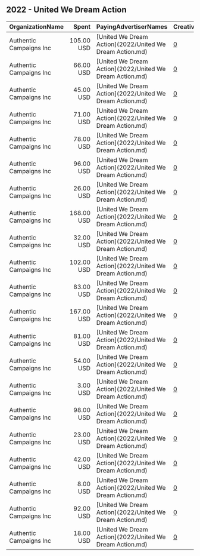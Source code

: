 ## 2022 - United We Dream Action 
|OrganizationName|Spent|PayingAdvertiserNames|CreativeUrls|Impressions|Genders|AgeBrackets|CountryCodes|BillingAddresses|CandidateBallotInformation|
|:---|---:|:---|:---|---:|:---|:---|:---|:---|:---|
|Authentic Campaigns Inc|105.00 USD|[United We Dream Action](2022/United We Dream Action.md)|[0](https://www.snap.com/political-ads/asset/cd23b23d3fa2db2e5775cb9a80ec3e37ce5c6b676755aaeb1a0fd0d9c9b965f3?mediaType=png)|15,891||18+|united states|"1211 Connecticut Ave,Washington,20036,US"|United We Dream Action|
|Authentic Campaigns Inc|66.00 USD|[United We Dream Action](2022/United We Dream Action.md)|[0](https://www.snap.com/political-ads/asset/5b710b9f4662a9a7ed3e2d8925a11ca9afbcc50892ed283f3df8395096366e37?mediaType=png)|10,365||18+|united states|"1211 Connecticut Ave,Washington,20036,US"|United We Dream Action|
|Authentic Campaigns Inc|45.00 USD|[United We Dream Action](2022/United We Dream Action.md)|[0](https://www.snap.com/political-ads/asset/14f6f2e7aafe3704a6a06643c26d89132a4568a8e7f21b6d5dfa445febab38a2?mediaType=png)|6,239||18+|united states|"1211 Connecticut Ave,Washington,20036,US"|United We Dream Action|
|Authentic Campaigns Inc|71.00 USD|[United We Dream Action](2022/United We Dream Action.md)|[0](https://www.snap.com/political-ads/asset/49041605211c0c7f09a3e7fb884b6ca816242d132b2d56bfe847dffce05cc91c?mediaType=png)|11,906||18+|united states|"1211 Connecticut Ave,Washington,20036,US"|United We Dream Action|
|Authentic Campaigns Inc|78.00 USD|[United We Dream Action](2022/United We Dream Action.md)|[0](https://www.snap.com/political-ads/asset/e8abd61abdc45d49a801d9ad9dbb2aa449713024984f6f951d248f896a695ffd?mediaType=png)|16,211||18+|united states|"1211 Connecticut Ave,Washington,20036,US"|United We Dream Action|
|Authentic Campaigns Inc|96.00 USD|[United We Dream Action](2022/United We Dream Action.md)|[0](https://www.snap.com/political-ads/asset/ca0ae959b4bc5c0dc46c1ca34fb24aef781ac09a07e935e399c00d8e0cb166a8?mediaType=png)|14,355||18+|united states|"1211 Connecticut Ave,Washington,20036,US"|United We Dream Action|
|Authentic Campaigns Inc|26.00 USD|[United We Dream Action](2022/United We Dream Action.md)|[0](https://www.snap.com/political-ads/asset/e4efa5cfb591aa8e74f2ba35c8c8cd81a8515b7c87d735709381170279298f7c?mediaType=png)|2,829||18+|united states|"1211 Connecticut Ave,Washington,20036,US"|United We Dream Action|
|Authentic Campaigns Inc|168.00 USD|[United We Dream Action](2022/United We Dream Action.md)|[0](https://www.snap.com/political-ads/asset/b3c81d272676893c32106c82f136f4122f14df903cea735a5180d8a6e8a3fd47?mediaType=png)|24,747||18+|united states|"1211 Connecticut Ave,Washington,20036,US"|United We Dream Action|
|Authentic Campaigns Inc|32.00 USD|[United We Dream Action](2022/United We Dream Action.md)|[0](https://www.snap.com/political-ads/asset/6e23af43dfc702ce09e7d4a4051946ed3fbbbf3e1b64542e4b85f66e8c1171e7?mediaType=png)|7,462||18+|united states|"1211 Connecticut Ave,Washington,20036,US"|United We Dream Action|
|Authentic Campaigns Inc|102.00 USD|[United We Dream Action](2022/United We Dream Action.md)|[0](https://www.snap.com/political-ads/asset/e4efa5cfb591aa8e74f2ba35c8c8cd81a8515b7c87d735709381170279298f7c?mediaType=png)|16,987||18+|united states|"1211 Connecticut Ave,Washington,20036,US"|United We Dream Action|
|Authentic Campaigns Inc|83.00 USD|[United We Dream Action](2022/United We Dream Action.md)|[0](https://www.snap.com/political-ads/asset/b3c81d272676893c32106c82f136f4122f14df903cea735a5180d8a6e8a3fd47?mediaType=png)|9,545||18+|united states|"1211 Connecticut Ave,Washington,20036,US"|United We Dream Action|
|Authentic Campaigns Inc|167.00 USD|[United We Dream Action](2022/United We Dream Action.md)|[0](https://www.snap.com/political-ads/asset/e4efa5cfb591aa8e74f2ba35c8c8cd81a8515b7c87d735709381170279298f7c?mediaType=png)|23,927||18+|united states|"1211 Connecticut Ave,Washington,20036,US"|United We Dream Action|
|Authentic Campaigns Inc|81.00 USD|[United We Dream Action](2022/United We Dream Action.md)|[0](https://www.snap.com/political-ads/asset/3ba8dce517bbf737a752b033f5a639b582b6a6859574dff3f010b343237f0c49?mediaType=png)|10,097||18+|united states|"1211 Connecticut Ave,Washington,20036,US"|United We Dream Action|
|Authentic Campaigns Inc|54.00 USD|[United We Dream Action](2022/United We Dream Action.md)|[0](https://www.snap.com/political-ads/asset/835bbfe4301a65e7153b8b3c408452fab7685aeed573b271a9fc23883d6ef5ba?mediaType=png)|7,239||18+|united states|"1211 Connecticut Ave,Washington,20036,US"|United We Dream Action|
|Authentic Campaigns Inc|3.00 USD|[United We Dream Action](2022/United We Dream Action.md)|[0](https://www.snap.com/political-ads/asset/b3c81d272676893c32106c82f136f4122f14df903cea735a5180d8a6e8a3fd47?mediaType=png)|496||18+|united states|"1211 Connecticut Ave,Washington,20036,US"|United We Dream Action|
|Authentic Campaigns Inc|98.00 USD|[United We Dream Action](2022/United We Dream Action.md)|[0](https://www.snap.com/political-ads/asset/04b1660d7a318918dba5703cb131901d349810d1af04b5585ac7d613bebd2fcf?mediaType=png)|19,128||18+|united states|"1211 Connecticut Ave,Washington,20036,US"|United We Dream Action|
|Authentic Campaigns Inc|23.00 USD|[United We Dream Action](2022/United We Dream Action.md)|[0](https://www.snap.com/political-ads/asset/835bbfe4301a65e7153b8b3c408452fab7685aeed573b271a9fc23883d6ef5ba?mediaType=png)|2,994||18+|united states|"1211 Connecticut Ave,Washington,20036,US"|United We Dream Action|
|Authentic Campaigns Inc|42.00 USD|[United We Dream Action](2022/United We Dream Action.md)|[0](https://www.snap.com/political-ads/asset/835bbfe4301a65e7153b8b3c408452fab7685aeed573b271a9fc23883d6ef5ba?mediaType=png)|5,174||18+|united states|"1211 Connecticut Ave,Washington,20036,US"|United We Dream Action|
|Authentic Campaigns Inc|8.00 USD|[United We Dream Action](2022/United We Dream Action.md)|[0](https://www.snap.com/political-ads/asset/e8abd61abdc45d49a801d9ad9dbb2aa449713024984f6f951d248f896a695ffd?mediaType=png)|1,844||18+|united states|"1211 Connecticut Ave,Washington,20036,US"|United We Dream Action|
|Authentic Campaigns Inc|92.00 USD|[United We Dream Action](2022/United We Dream Action.md)|[0](https://www.snap.com/political-ads/asset/ad27e57875ebb3ac724d290e3e6287e4b12e3cf764fe159814b7dbc2cc930ed0?mediaType=png)|16,963||18+|united states|"1211 Connecticut Ave,Washington,20036,US"|United We Dream Action|
|Authentic Campaigns Inc|18.00 USD|[United We Dream Action](2022/United We Dream Action.md)|[0](https://www.snap.com/political-ads/asset/d5ba7cafa5dcae8d6ca02410503ac3f50d2fc749093940673ff15c664524394f?mediaType=png)|3,600||18+|united states|"1211 Connecticut Ave,Washington,20036,US"|United We Dream Action|
